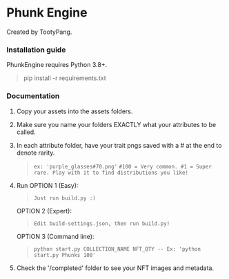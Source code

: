 # **Phunk Engine**   
Created by TootyPang.

### Installation guide
PhunkEngine requires Python 3.8+. 
   > pip install -r requirements.txt

### Documentation

1. Copy your assets into the assets folders.

2. Make sure you name your folders EXACTLY what your attributes to be called.
       
3. In each attribute folder, have your trait pngs saved with a # at the end to denote rarity.
   > `ex: 'purple_glasses#70.png'`
   > `#100 = Very common. #1 = Super rare. Play with it to find distributions you like!`

4. Run
   OPTION 1 (Easy):
   > `Just run build.py :)`

   OPTION 2 (Expert):
   > `Edit build-settings.json, then run build.py!` 

   OPTION 3 (Command line):
   > `python start.py COLLECTION_NAME NFT_QTY -- Ex: 'python start.py Phunks 100'` 
    
5. Check the '/completed' folder to see your NFT images and metadata.
